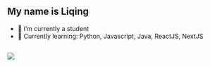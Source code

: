 ## My name is Liqing


- 🔭 I’m currently a student
- 🌱 Currently learning: Python, Javascript, Java, ReactJS, NextJS
##
<img src="https://github-readme-stats.vercel.app/api?username=HarukiHachi&&show_icons=true&title_color=5131D9&icon_color=EA301A&text_color=03071e&bg_color=9bf6ff">
